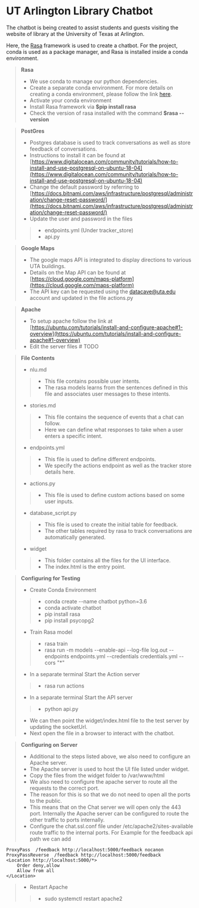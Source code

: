 # UT Arlington Library Chatbot

The chatbot is being created to assist students and guests visiting the website of library at the University of Texas at Arlington.

Here, the [Rasa](https://rasa.com/docs/rasa/) framework is used to create a chatbot. For the project, conda is used as a package manager, and Rasa is installed inside a conda environment. 

> **Rasa**
> - We use conda to manage our python dependencies.
> - Create a separate conda environment. For more details on creating a conda environment, please follow the link [here](https://docs.conda.io/projects/conda/en/latest/user-guide/overview.html).
> - Activate your conda environment
> - Install Rasa framework via **$pip install rasa**
> - Check the version of rasa installed with the command **$rasa --version**

> **PostGres**
> - Postgres database is used to track conversations as well as store feedback of conversations.
> - Instructions to install it can be found at [https://www.digitalocean.com/community/tutorials/how-to-install-and-use-postgresql-on-ubuntu-18-04](https://www.digitalocean.com/community/tutorials/how-to-install-and-use-postgresql-on-ubuntu-18-04)
> - Change the default password by referring to [https://docs.bitnami.com/aws/infrastructure/postgresql/administration/change-reset-password/](https://docs.bitnami.com/aws/infrastructure/postgresql/administration/change-reset-password/)
> - Update the user and password in the files
>> - endpoints.yml (Under tracker_store)
>> - api.py

> **Google Maps**
> - The google maps API is integrated to display directions to various UTA buildings.
> - Details on the Map API can be found at [https://cloud.google.com/maps-platform](https://cloud.google.com/maps-platform)
> - The API key can be requested using the datacave@uta.edu account and updated in the file actions.py

> **Apache**
> - To setup apache follow the link at [https://ubuntu.com/tutorials/install-and-configure-apache#1-overview](https://ubuntu.com/tutorials/install-and-configure-apache#1-overview)
> - Edit the server files # TODO

> **File Contents**
> - nlu.md
>> - This file contains possible user intents. 
>> - The rasa models learns from the sentences defined in this file and associates user messages to these intents.
> - stories.md
>> - This file contains the sequence of events that a chat can follow.
>> - Here we can define what responses to take when a user enters a specific intent.
> - endpoints.yml
>> - This file is used to define different endpoints.
>> - We specify the actions endpoint as well as the tracker store details here. 
> - actions.py
>> - This file is used to define custom actions based on some user inputs.
> - database_script.py
>> - This file is used to create the initial table for feedback.
>> - The other tables required by rasa to track conversations are automatically generated.
> - widget
>> - This folder contains all the files for the UI interface.
>> - The index.html is the entry point.

> **Configuring for Testing**
> - Create Conda Environment 
>> - conda create --name chatbot python=3.6
>> - conda activate chatbot
>> - pip install rasa
>> - pip install psycopg2
> - Train Rasa model
>> - rasa train
>> - rasa run -m models --enable-api --log-file log.out --endpoints endpoints.yml --credentials credentials.yml --cors "*"
> - In a separate terminal Start the Action server
>> - rasa run actions
> - In a separate terminal Start the API server
>> - python api.py
> - We can then point the widget/index.html file to the test server by updating the socketUrl.
> - Next open the file in a browser to interact with the chatbot. 

> **Configuring on Server**
> - Additional to the steps listed above, we also need to configure an Apache server.
> - The Apache server is used to host the UI file listed under widget.
> - Copy the files from the widget folder to /var/www/html
> - We also need to configure the apache server to route all the requests to the correct port.
> - The reason for this is so that we do not need to open all the ports to the public.
> - This means that on the Chat server we will open only the 443 port. Internally the Apache server can be configured to route the other traffic to ports internally.
> - Configure the chat.ssl.conf file under /etc/apache2/sites-available route traffic to the internal ports. For Example for the feedback api path we can add
``` 
ProxyPass  /feedback http://localhost:5000/feedback nocanon
ProxyPassReverse  /feedback http://localhost:5000/feedback 
<Location http://localhost:5000/*>
    Order deny,allow
    Allow from all
</Location>
```
> - Restart Apache
>> - sudo systemctl restart apache2
